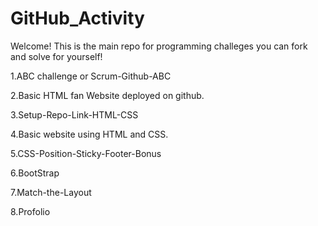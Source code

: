 # GitHub_Activity

Welcome! This is the main repo for programming challeges you can fork and solve for yourself!

1.ABC challenge or Scrum-Github-ABC

2.Basic HTML fan Website deployed on github.

3.Setup-Repo-Link-HTML-CSS

4.Basic website using HTML and CSS.

5.CSS-Position-Sticky-Footer-Bonus

6.BootStrap

7.Match-the-Layout

8.Profolio
